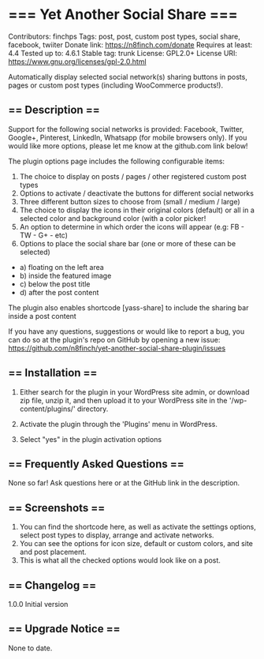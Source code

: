 # === Yet Another Social Share ===
Contributors: finchps
Tags: post, post, custom post types, social share, facebook, twiiter
Donate link: https://n8finch.com/donate
Requires at least: 4.4
Tested up to: 4.6.1
Stable tag: trunk
License: GPL2.0+
License URI: https://www.gnu.org/licenses/gpl-2.0.html

Automatically display selected social network(s) sharing buttons in posts, pages or custom post types (including WooCommerce products!).

## == Description ==
Support for the following social networks is provided: Facebook, Twitter, Google+, Pinterest, LinkedIn, Whatsapp (for mobile browsers only). If you would like more options, please let me know at the github.com link below!

The plugin options page includes the following configurable items:

1. The choice to display on posts / pages / other registered custom post types
2. Options to activate / deactivate the buttons for different social networks
3. Three different button sizes to choose from (small / medium / large)
4. The choice to display the icons in their original colors (default) or all in a selected color and background color (with a color picker!
5. An option to determine in which order the icons will appear (e.g: FB - TW - G+ - etc)
6. Options to place the social share bar (one or more of these can be selected)

- a) floating on the left area
- b) inside the featured image
- c) below the post title
- d) after the post content

The plugin also enables shortcode [yass-share] to include the sharing bar inside a post content

If you have any questions, suggestions or would like to report a bug, you can do so at the plugin\'s repo on GitHub by opening a new issue: https://github.com/n8finch/yet-another-social-share-plugin/issues



## == Installation ==
1. Either search for the plugin in your WordPress site admin, or download zip file, unzip it, and then upload it to your WordPress site in the \'/wp-content/plugins/\' directory.

2. Activate the plugin through the \'Plugins\' menu in WordPress.

3. Select "yes" in the plugin activation options

## == Frequently Asked Questions ==
None so far! Ask questions here or at the GitHub link in the description.

## == Screenshots ==
1. You can find the shortcode here, as well as activate the settings options, select post types to display, arrange and activate networks.
2. You can see the options for icon size, default or custom colors, and site and post placement.
3. This is what all the checked options would look like on a post.

## == Changelog ==
1.0.0 Initial version

## == Upgrade Notice ==
None to date.